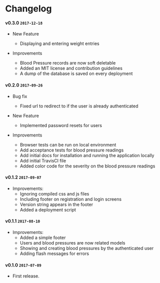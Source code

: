 # Changelog

#### v0.3.0 `2017-12-18`
- New Feature
  - Displaying and entering weight entries

- Improvements
  - Blood Pressure records are now soft deletable
  - Added an MIT license and contribution guidelines
  - A dump of the database is saved on every deployment

#### v0.2.0 `2017-09-26`
- Bug fix
  - Fixed url to redirect to if the user is already authenticated

- New Feature
  - Implemented password resets for users

- Improvements
  - Browser tests can be run on local environment
  - Add acceptance tests for blood pressure readings
  - Add initial docs for installation and running the application locally
  - Add initial TravisCI file
  - Added color code for the severity on the blood pressure readings

#### v0.1.2 `2017-09-07`
- Improvements:
  - Ignoring compiled css and js files
  - Including footer on registration and login screens
  - Version string appears in the footer
  - Added a deployment script

#### v0.1.1 `2017-08-10`
- Improvements:
  - Added a simple footer
  - Users and blood pressures are now related models
  - Showing and creating blood pressures by the authenticated user
  - Adding flash messages for errors

#### v0.1.0 `2017-07-09`
- First release.
